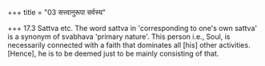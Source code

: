+++
title = "03 सत्त्वानुरूपा सर्वस्य"

+++
17.3 Sattva etc. The word sattva in 'corresponding to one's own sattva'
is a synonym of svabhava 'primary nature'. This person i.e., Soul, is
necessarily connected with a faith that dominates all \[his\] other
activities. \[Hence\], he is to be deemed just to be mainly consisting
of that.
